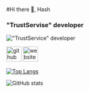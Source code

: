 #Hi there 👋, Hash
### "TrustServise" developer
!["TrustService" developer](https://i.imgur.com/DJDZXcV.png)




[<img src='https://cdn.jsdelivr.net/npm/simple-icons@3.0.1/icons/github.svg' alt='github' height='40'>](https://github.com/staxbern)  [<img src='https://cdn.jsdelivr.net/npm/simple-icons@3.0.1/icons/icloud.svg' alt='website' height='40'>](https://staxbern.github.io/TrustVpn/)  

[![Top Langs](https://github-readme-stats.vercel.app/api/top-langs/?username=staxbern)](https://github.com/anuraghazra/github-readme-stats)

![GitHub stats](https://github-readme-stats.vercel.app/api?username=staxbern&show_icons=true)  

